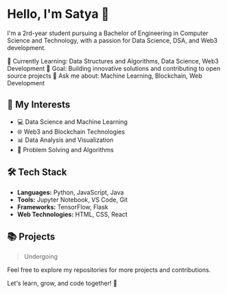 # Hello, I'm Satya 👋

I'm a 2rd-year student pursuing a Bachelor of Engineering in Computer Science and Technology, with a passion for Data Science, DSA, and Web3 development.

🌱 Currently Learning: Data Structures and Algorithms, Data Science, Web3 Development
🎯 Goal: Building innovative solutions and contributing to open source projects
💬 Ask me about: Machine Learning, Blockchain, Web Development

## 🚀 My Interests

- 💻 Data Science and Machine Learning
- 🌐 Web3 and Blockchain Technologies
- 📊 Data Analysis and Visualization
- 🧠 Problem Solving and Algorithms

## 🛠️ Tech Stack

- **Languages:** Python, JavaScript, Java
- **Tools:** Jupyter Notebook, VS Code, Git
- **Frameworks:** TensorFlow, Flask
- **Web Technologies:** HTML, CSS, React

## 📚 Projects

> Undergoing 

Feel free to explore my repositories for more projects and contributions.

Let's learn, grow, and code together! 🚀
